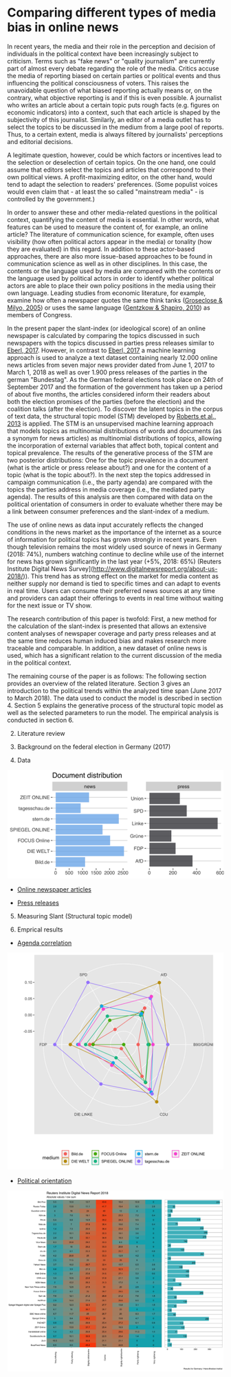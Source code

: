 # Comparing different types of media bias in online news

In recent years, the media and their role in the perception and decision of individuals in the political context have been increasingly subject to criticism. Terms such as "fake news" or "quality journalism" are currently part of almost every debate regarding the role of the media. Critics accuse the media of reporting biased on certain parties or political events and thus influencing the political consciousness of voters. This raises the unavoidable question of what biased reporting actually means or, on the contrary, what objective reporting is and if this is even possible. A journalist who writes an article about a certain topic puts rough facts (e.g. figures on economic indicators) into a context, such that each article is shaped by the subjectivity of this journalist. Similarly, an editor of a media outlet has to select the topics to be discussed in the medium from a large pool of reports. Thus, to a certain extent, media is always filtered by journalists' perceptions and editorial decisions. 

A legitimate question, however, could be which factors or incentives lead to the selection or deselection of certain topics. On the one hand, one could assume that editors select the topics and articles that correspond to their own political views. A profit-maximizing editor, on the other hand, would tend to adapt the selection to readers' preferences. (Some populist voices would even claim that - at least the so called "mainstream media" - is controlled by the government.) 

In order to answer these and other media-related questions in the political context, quantifying the content of media is essential. In other words, what features can be used to measure the content of, for example, an online article? The literature of communication science, for example, often uses visibility (how often political actors appear in the media) or tonality (how they are evaluated) in this regard. In addition to these actor-based approaches, there are also more issue-based approaches to be found in communication science as well as in other disciplines. In this case, the contents or the language used by media are compared with the contents or the language used by political actors in order to identify whether political actors are able to place their own policy positions in the media using their own language. Leading studies from economic literature, for example, examine how often a newspaper quotes the same think tanks ([Groseclose & Milyo, 2005](https://www.jstor.org/stable/25098770?seq=1#metadata_info_tab_contents)) or uses the same language ([Gentzkow & Shapiro, 2010](https://onlinelibrary.wiley.com/doi/abs/10.3982/ECTA7195)) as members of Congress. 

In the present paper the slant-index (or ideological score) of an online newspaper is calculated by comparing the topics discussed in such newspapers with the topics discussed in parties press releases similar to [Eberl, 2017](https://journals.sagepub.com/doi/abs/10.1177/0093650215614364). However, in contrast to [Eberl, 2017](https://journals.sagepub.com/doi/abs/10.1177/0093650215614364) a machine learning approach is used to analyze a text dataset containing nearly 12.000 online news articles from seven major news provider dated from June 1, 2017 to March 1, 2018 as well as over 1.900 press releases of the parties in the german "Bundestag". As the German federal elections took place on 24th of September 2017 and the formation of the government has taken up a period of about five months, the articles considered inform their readers about both the election promises of the parties (before the election) and the coalition talks (after the election). To discover the latent topics in the corpus of text data, the structural topic model (STM) developed by [Roberts et al., 2013](https://scholar.princeton.edu/files/bstewart/files/stmnips2013.pdf) is applied. The STM is an unsupervised machine learning approach that models topics as multinomial distributions of words and documents (as a synonym for news articles) as multinomial distributions of topics, allowing the incorporation of external variables that affect both, topical content and topical prevalence. The results of the generative process of the STM are two posterior distributions: One for the topic prevalence in a document (what is the article or press release about?) and one for the content of a topic (what is the topic about?). In the next step the topics addressed in campaign communication (i.e., the party agenda) are compared with the topics the parties address in media coverage (i.e., the mediated party agenda). The results of this analysis are then compared with data on the political orientation of consumers in order to evaluate whether there may be a link between consumer preferences and the slant-index of a medium. 

The use of online news as data input accurately reflects the changed conditions in the news market as the importance of the internet as a source of information for political topics has grown strongly in recent years. Even though television remains the most widely used source of news in Germany (2018: 74%), numbers watching continue to decline while use of the internet for news has grown significantly in the last year (+5%, 2018: 65%) (Reuters Institute Digital News Survey](http://www.digitalnewsreport.org/about-us-2018/)). This trend has as strong effect on the market for media content as neither supply nor demand is tied to specific times and can adapt to events in real time. Users can consume their preferred news sources at any time and providers can adapt their offerings to events in real time without waiting for the next issue or TV show.

The research contribution of this paper is twofold: First, a new method for the calculation of the slant-index is presented that allows an extensive content analyses of newspaper coverage and party press releases and at the same time reduces human induced bias and makes research more traceable and comparable. In addition, a new dataset of online news is used, which has a significant relation to the current discussion of the media in the political context.

The remaining course of the paper is as follows: The following section provides an overview of the related literature. Section 3 gives an introduction to the political trends within the analyzed time span (June 2017 to March 2018). The data used to conduct the model is described in section 4. Section 5 explains the generative process of the structural topic model as well as the selected parameters to run the model. The empirical analysis is conducted in section 6. 

2. Literature review

3. Background on the federal election in Germany (2017)

4. Data 

![](/figs/data.png)

- [Online newspaper articles](https://franziloew.github.io/news_paper/03a_newsData.html)

- [Press releases](https://franziloew.github.io/news_paper/03b_pressReleases.html)

5. Measuring Slant (Structural topic model)

6. Emprical results

- [Agenda correlation](https://franziloew.github.io/news_paper/agenda.html)

![](/figs/radarchart.png)


- [Political orientation](https://franziloew.github.io/news_paper/reuters.html)

![](/figs/reuters.png)
